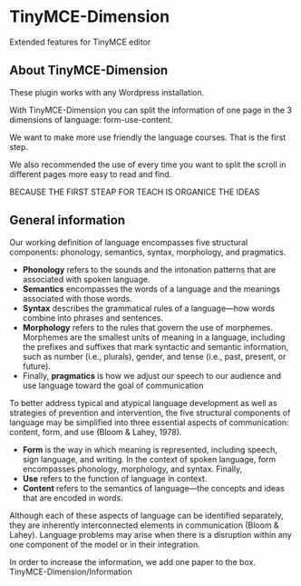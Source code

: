 # TinyMCE-Dimension
Extended features for TinyMCE editor
<h2>About TinyMCE-Dimension</h2>
These plugin works with any Wordpress installation.

With TinyMCE-Dimension you can split the information of one page in the 3 dimensions of language: form-use-content.

We want to make more use friendly the language courses. That is the first step.

We also recommended the use of <!--nextpage--> every time you want to split the scroll in different pages more easy to read and find.

BECAUSE THE FIRST STEAP FOR TEACH IS ORGANICE THE IDEAS

<h2>General information</h2>
<p>Our working definition of language encompasses five structural components: phonology, semantics, syntax, morphology, and pragmatics.</p>
<ul>
<li><strong>Phonology</strong> refers to the sounds and the intonation patterns that are associated with spoken language.</li>
<li><strong>Semantics</strong> encompasses the words of a language and the meanings associated with those words.</li>
<li><strong>Syntax</strong> describes the grammatical rules of a language—how words combine into phrases and sentences.</li>
<li><strong>Morphology</strong> refers to the rules that govern the use of morphemes. Morphemes are the smallest units of meaning in a language, including the prefixes and suffixes that mark syntactic and semantic information, such as number (i.e., plurals), gender, and tense (i.e., past, present, or future). </li>
<li>Finally, <strong>pragmatics</strong> is how we adjust our speech to our audience and use language toward the goal of communication</li></ul>

To better address typical and atypical language development as well as strategies of prevention and intervention, the five structural components of language may be simplified into three essential aspects of communication:
content, form, and use (Bloom & Lahey, 1978).


<ul><li><strong>Form</strong> is the way in which meaning is represented, including speech, sign language, and writing. In the context of spoken language, form encompasses phonology, morphology, and syntax. Finally,</li>
<li><strong>Use</strong> refers to the function of language in context.</li>
<li><strong>Content</strong> refers to the semantics of language—the concepts and ideas that are encoded in words.</li></ul>

Although each of these aspects of language can be identified separately, they are inherently interconnected elements in communication (Bloom & Lahey). Language problems may arise when there is a disruption within any one component of the model or in their integration. 

In order to increase the information, we add one paper to the box. TinyMCE-Dimension/Information
